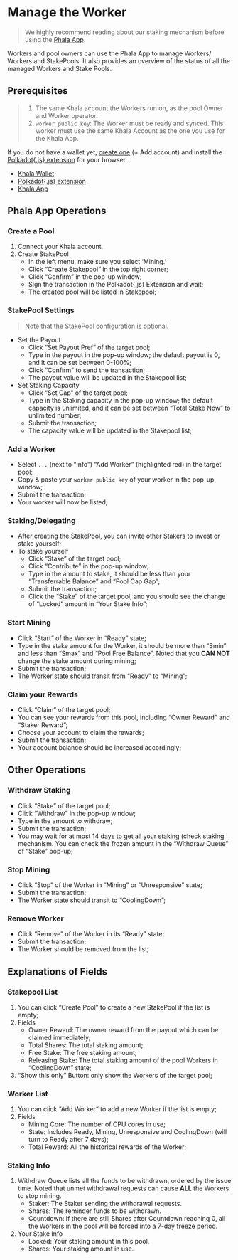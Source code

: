 # Manage the Worker

> We highly recommend reading about our staking mechanism before using the [Phala App](https://app.phala.network/mining/).

Workers and pool owners can use the Phala App to manage Workers/ Workers and StakePools. It also provides an overview of the status of all the managed Workers and Stake Pools.

## Prerequisites <a href="#prerequisites" id="prerequisites"></a>

> 1. The same Khala account the Workers run on, as the pool Owner and Worker operator.
> 2. `worker public key`: The Worker must be ready and synced. This worker must use the same Khala Account as the one you use for the Khala App.

If you do not have a wallet yet, [create one](https://polkadot.js.org/apps/?rpc=wss%3A%2F%2Fkhala-api.phala.network%2Fws#/accounts) (+ Add account) and install the [Polkadot{.js} extension](https://polkadot.js.org/extension) for your browser.

* [Khala Wallet](https://polkadot.js.org/apps/?rpc=wss%3A%2F%2Fkhala-api.phala.network%2Fws#/accounts)
* [Polkadot{.js} extension](https://polkadot.js.org/extension)
* [Khala App](https://app.phala.network/mining/)

## Phala App Operations <a href="#phala-app-operations" id="phala-app-operations"></a>

### Create a Pool <a href="#create-a-pool" id="create-a-pool"></a>

1. Connect your Khala account.
2. Create StakePool
   * In the left menu, make sure you select ‘Mining.’
   * Click “Create Stakepool” in the top right corner;&#x20;
   * Click “Confirm” in the pop-up window;
   * Sign the transaction in the Polkadot{.js} Extension and wait;
   * The created pool will be listed in Stakepool;

### StakePool Settings <a href="#stakepool-settings" id="stakepool-settings"></a>

> Note that the StakePool configuration is optional.

* Set the Payout
  * Click “Set Payout Pref” of the target pool;
  * Type in the payout in the pop-up window; the default payout is 0, and it can be set between 0-100%;
  * Click “Confirm” to send the transaction;
  * The payout value will be updated in the Stakepool list;
* Set Staking Capacity
  * Click “Set Cap” of the target pool;
  * Type in the Staking capacity in the pop-up window; the default capacity is unlimited, and it can be set between “Total Stake Now” to unlimited number;
  * Submit the transaction;
  * The capacity value will be updated in the Stakepool list;

### Add a Worker <a href="#add-a-worker" id="add-a-worker"></a>

* Select `...` (next to “Info”) “Add Worker” (highlighted red) in the target pool;
* Copy & paste your `worker public key` of your worker in the pop-up window;
* Submit the transaction;
* Your worker will now be listed;

### Staking/Delegating <a href="#staking-delegating" id="staking-delegating"></a>

* After creating the StakePool, you can invite other Stakers to invest or stake yourself;
* To stake yourself
  * Click “Stake” of the target pool;
  * Click “Contribute” in the pop-up window;
  * Type in the amount to stake, it should be less than your “Transferrable Balance” and “Pool Cap Gap”;
  * Submit the transaction;
  * Click the “Stake” of the target pool, and you should see the change of “Locked” amount in “Your Stake Info”;

### Start Mining <a href="#start-mining" id="start-mining"></a>

* Click “Start” of the Worker in “Ready” state;
* Type in the stake amount for the Worker, it should be more than “Smin” and less than “Smax” and “Pool Free Balance”. Noted that you **CAN NOT** change the stake amount during mining;
* Submit the transaction;
* The Worker state should transit from “Ready” to “Mining”;

### Claim your Rewards <a href="#claim-your-rewards" id="claim-your-rewards"></a>

* Click “Claim” of the target pool;
* You can see your rewards from this pool, including “Owner Reward” and “Staker Reward”;
* Choose your account to claim the rewards;
* Submit the transaction;
* Your account balance should be increased accordingly;

## Other Operations <a href="#other-operations" id="other-operations"></a>

### Withdraw Staking <a href="#withdraw-staking" id="withdraw-staking"></a>

* Click “Stake” of the target pool;
* Click “Withdraw” in the pop-up window;
* Type in the amount to withdraw;
* Submit the transaction;
* You may wait for at most 14 days to get all your staking (check staking mechanism. You can check the frozen amount in the “Withdraw Queue” of “Stake” pop-up;

### Stop Mining <a href="#stop-mining" id="stop-mining"></a>

* Click “Stop” of the Worker in “Mining” or “Unresponsive” state;
* Submit the transaction;
* The Worker state should transit to “CoolingDown”;

### Remove Worker <a href="#remove-worker" id="remove-worker"></a>

* Click “Remove” of the Worker in its “Ready” state;
* Submit the transaction;
* The Worker should be removed from the list;

## Explanations of Fields <a href="#explanations-of-fields" id="explanations-of-fields"></a>

### Stakepool List <a href="#stakepool-list" id="stakepool-list"></a>

1. You can click “Create Pool” to create a new StakePool if the list is empty;
2. Fields
   * Owner Reward: The owner reward from the payout which can be claimed immediately;
   * Total Shares: The total staking amount;
   * Free Stake: The free staking amount;
   * Releasing Stake: The total staking amount of the pool Workers in “CoolingDown” state;
3. “Show this only” Button: only show the Workers of the target pool;

### Worker List <a href="#worker-list" id="worker-list"></a>

1. You can click “Add Worker” to add a new Worker if the list is empty;
2. Fields
   * Mining Core: The number of CPU cores in use;
   * State: Includes Ready, Mining, Unresponsive and CoolingDown (will turn to Ready after 7 days);
   * Total Reward: All the historical rewards of the Worker;

### Staking Info <a href="#staking-info" id="staking-info"></a>

1. Withdraw Queue lists all the funds to be withdrawn, ordered by the issue time. Noted that unmet withdrawal requests can cause **ALL** the Workers to stop mining.
   * Staker: The Staker sending the withdrawal requests.
   * Shares: The reminder funds to be withdrawn.
   * Countdown: If there are still Shares after Countdown reaching 0, all the Workers in the pool will be forced into a 7-day freeze period.
2. Your Stake Info
   * Locked: Your staking amount in this pool.
   * Shares: Your staking amount in use.
